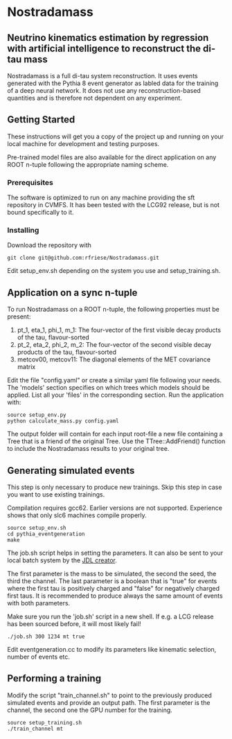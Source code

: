 # Nostradamass
## Neutrino kinematics estimation by regression with artificial intelligence to reconstruct the di-tau mass

Nostradamass is a full di-tau system reconstruction. It uses events generated with the Pythia 8 event generator as labled data for the training of a deep neural network. It does not use any reconstruction-based quantities and is therefore not dependent on any experiment.

## Getting Started

These instructions will get you a copy of the project up and running on your local machine for development and testing purposes.

Pre-trained model files are also available for the direct application on any ROOT n-tuple following the appropriate naming scheme.

### Prerequisites

The software is optimized to run on any machine providing the sft repository in CVMFS. It has been tested with the LCG92 release, but is not bound specifically to it.

### Installing

Download the repository with

```
git clone git@github.com:rfriese/Nostradamass.git
```

Edit setup_env.sh depending on the system you use and setup_training.sh.

## Application on a sync n-tuple

To run Nostradamass on a ROOT n-tuple, the following properties must be present:
1. pt_1, eta_1, phi_1, m_1: The four-vector of the first visible decay products of the tau, flavour-sorted
2. pt_2, eta_2, phi_2, m_2: The four-vector of the second visible decay products of the tau, flavour-sorted
3. metcov00, metcov11: The diagonal elements of the MET covariance matrix

Edit the file "config.yaml" or create a similar yaml file following your needs. The 'models' section specifies on which trees which models should be applied. List all your 'files' in the corresponding section. Run the application with:
```
source setup_env.py
python calculate_mass.py config.yaml
```

The output folder will contain for each input root-file a new file containing a Tree that is a friend of the original Tree. Use the TTree::AddFriend() function to include the Nostradamass results to your original tree.


## Generating simulated events

This step is only necessary to produce new trainings. Skip this step in case you want to use existing trainings.

Compilation requires gcc62. Earlier versions are not supported. Experience shows that only slc6 machines compile properly.

```
source setup_env.sh
cd pythia_eventgeneration
make
```

The job.sh script helps in setting the parameters. It can also be sent to your local batch system by the [JDL creator]("https://gitlab.ekp.kit.edu/mschnepf/jdl_creator").

The first parameter is the mass to be simulated, the second the seed, the third the channel. The last parameter is a boolean that is "true" for events where the first tau is positively charged and "false" for negatively charged first taus. It is recommended to produce always the same amount of events with both parameters.

Make sure you run the 'job.sh' script in a new shell. If e.g. a LCG release has been sourced before, it will most likely fail!
```
./job.sh 300 1234 mt true

```
Edit eventgeneration.cc to modify its parameters like kinematic selection, number of events etc.

## Performing a training

Modify the script "train_channel.sh" to point to the previously produced simulated events and provide an output path. The first parameter is the channel, the second one the GPU number for the training.

```
source setup_training.sh
./train_channel mt
```

